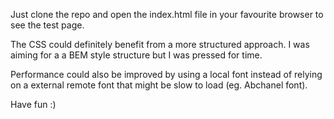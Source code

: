 Just clone the repo and open the index.html file in your favourite browser to see the test page.

The CSS could definitely benefit from a more structured approach. I was aiming for a a BEM style structure but I was pressed for time.

Performance could also be improved by using a local font instead of relying on a external remote font that might be slow to load (eg. Abchanel font).

Have fun :)
